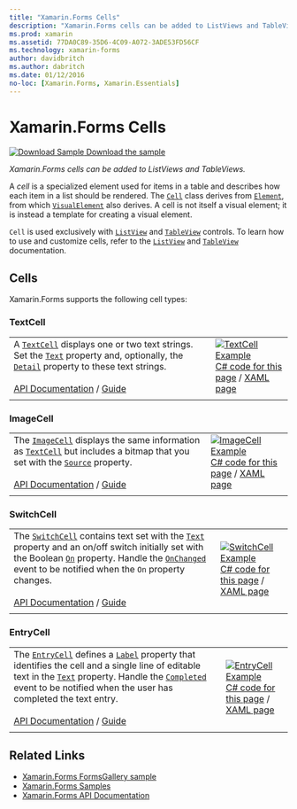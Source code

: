 ```yaml
---
title: "Xamarin.Forms Cells"
description: "Xamarin.Forms cells can be added to ListViews and TableViews. This article lists the cells included in Xamarin.Forms."
ms.prod: xamarin
ms.assetid: 77DA0C89-35D6-4C09-A072-3ADE53FD56CF
ms.technology: xamarin-forms
author: davidbritch
ms.author: dabritch
ms.date: 01/12/2016
no-loc: [Xamarin.Forms, Xamarin.Essentials]
---
```


# Xamarin.Forms Cells

[![Download Sample](~/media/shared/download.png) Download the sample](https://docs.microsoft.com/samples/xamarin/xamarin-forms-samples/formsgallery)

_Xamarin.Forms cells can be added to ListViews and TableViews._

A *cell* is a specialized element used for items in a table and describes how each item in a list should be rendered. The [`Cell`](xref:Xamarin.Forms.Cell) class derives from [`Element`](xref:Xamarin.Forms.Element), from which [`VisualElement`](xref:Xamarin.Forms.Element) also derives. A cell is not itself a visual element; it is instead a template for creating a visual element.

`Cell` is used exclusively with [`ListView`](views.md#listview) and [`TableView`](views.md#tableview) controls. To learn how to use and customize cells, refer to the [`ListView`](~/xamarin-forms/user-interface/listview/index.md) and [`TableView`](~/xamarin-forms/user-interface/tableview.md) documentation.

## Cells

Xamarin.Forms supports the following cell types:

<a name="textCell" />

### TextCell

|     |     |
| --- | --- |
| A [`TextCell`](xref:Xamarin.Forms.TextCell) displays one or two text strings. Set the [`Text`](xref:Xamarin.Forms.TextCell.Text) property and, optionally, the [`Detail`](xref:Xamarin.Forms.TextCell.Detail) property to these text strings.<br /><br />[API Documentation](xref:Xamarin.Forms.TextCell) / [Guide](~/xamarin-forms/user-interface/listview/customizing-cell-appearance.md#textcell) | [![TextCell Example](cells-images/TextCell.png "TextCell Example")](cells-images/TextCell-Large.png#lightbox "TextCell Example")<br />[C# code for this page](https://github.com/xamarin/xamarin-forms-samples/blob/master/FormsGallery/FormsGallery/FormsGallery/CodeExamples/TextCellDemoPage.cs) / [XAML page](https://github.com/xamarin/xamarin-forms-samples/blob/master/FormsGallery/FormsGallery/FormsGallery/XamlExamples/TextCellDemoPage.xaml) |
|     |     |

### ImageCell

|     |     |
| --- | --- |
| The [`ImageCell`](xref:Xamarin.Forms.ImageCell) displays the same information as [`TextCell`](#textCell) but includes a bitmap that you set with the [`Source`](xref:Xamarin.Forms.Image.Source) property.<br /><br />[API Documentation](xref:Xamarin.Forms.ImageCell) / [Guide](~/xamarin-forms/user-interface/listview/customizing-cell-appearance.md#imagecell) | [![ImageCell Example](cells-images/ImageCell.png "ImageCell Example")](cells-images/ImageCell-Large.png#lightbox "ImageCell Example")<br />[C# code for this page](https://github.com/xamarin/xamarin-forms-samples/blob/master/FormsGallery/FormsGallery/FormsGallery/CodeExamples/ImageCellDemoPage.cs) / [XAML page](https://github.com/xamarin/xamarin-forms-samples/blob/master/FormsGallery/FormsGallery/FormsGallery/XamlExamples/ImageCellDemoPage.xaml) |
|     |     |

### SwitchCell

|     |     |
| --- | --- |
| The [`SwitchCell`](xref:Xamarin.Forms.SwitchCell) contains text set with the [`Text`](xref:Xamarin.Forms.SwitchCell.Text) property and an on/off switch initially set with the Boolean [`On`](xref:Xamarin.Forms.SwitchCell.On) property. Handle the [`OnChanged`](xref:Xamarin.Forms.SwitchCell.OnChanged) event to be notified when the `On` property changes.<br /><br />[API Documentation](xref:Xamarin.Forms.SwitchCell) / [Guide](~/xamarin-forms/user-interface/tableview.md#switchcell) | [![SwitchCell Example](cells-images/SwitchCell.png "SwitchCell Example")](cells-images/SwitchCell-Large.png#lightbox "SwitchCell Example")<br />[C# code for this page](https://github.com/xamarin/xamarin-forms-samples/blob/master/FormsGallery/FormsGallery/FormsGallery/CodeExamples/SwitchCellDemoPage.cs) / [XAML page](https://github.com/xamarin/xamarin-forms-samples/blob/master/FormsGallery/FormsGallery/FormsGallery/XamlExamples/SwitchCellDemoPage.xaml) |
|     |     |

### EntryCell

|     |     |
| --- | --- |
| The [`EntryCell`](xref:Xamarin.Forms.EntryCell) defines a [`Label`](xref:Xamarin.Forms.EntryCell.Label) property that identifies the cell and a single line of editable text in the [`Text`](xref:Xamarin.Forms.EntryCell.Text) property. Handle the [`Completed`](xref:Xamarin.Forms.EntryCell.Completed) event to be notified when the user has completed the text entry.<br /><br />[API Documentation](xref:Xamarin.Forms.EntryCell) / [Guide](~/xamarin-forms/user-interface/tableview.md#entrycell) | [![EntryCell Example](cells-images/EntryCell.png "EntryCell Example")](cells-images/EntryCell-Large.png#lightbox "EntryCell Example")<br />[C# code for this page](https://github.com/xamarin/xamarin-forms-samples/blob/master/FormsGallery/FormsGallery/FormsGallery/CodeExamples/EntryCellDemoPage.cs) / [XAML page](https://github.com/xamarin/xamarin-forms-samples/blob/master/FormsGallery/FormsGallery/FormsGallery/XamlExamples/EntryCellDemoPage.xaml) |
|     |     |

## Related Links

- [Xamarin.Forms FormsGallery sample](https://docs.microsoft.com/samples/xamarin/xamarin-forms-samples/formsgallery)
- [Xamarin.Forms Samples](https://docs.microsoft.com/samples/browse/?products=xamarin&term=Xamarin.Forms)
- [Xamarin.Forms API Documentation](https://docs.microsoft.com/dotnet/api/xamarin.forms?view=xamarin-forms)
